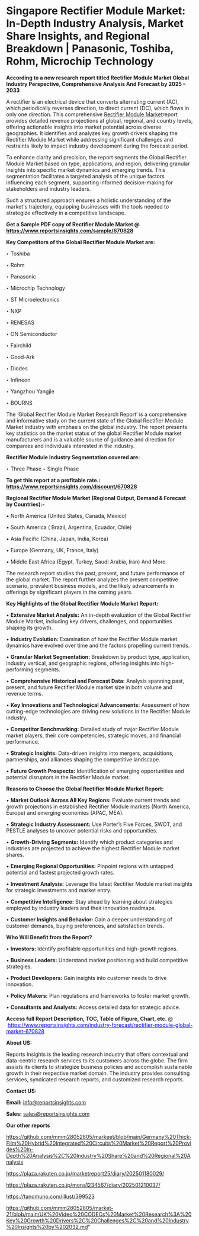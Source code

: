 # Singapore Rectifier Module Market: In-Depth Industry Analysis, Market Share Insights, and Regional Breakdown | Panasonic, Toshiba, Rohm, Microchip Technology

<strong>According to a new research report titled Rectifier Module Market Global Industry Perspective, Comprehensive Analysis And Forecast by 2025 – 2033</strong>

A rectifier is an electrical device that converts alternating current (AC), which periodically reverses direction, to direct current (DC), which flows in only one direction. This comprehensive <a href=https://www.reportsinsights.com/sample/670828>Rectifier Module Market</a>report provides detailed revenue projections at global, regional, and country levels, offering actionable insights into market potential across diverse geographies. It identifies and analyzes key growth drivers shaping the Rectifier Module Market while addressing significant challenges and restraints likely to impact industry development during the forecast period.

To enhance clarity and precision, the report segments the Global Rectifier Module Market based on type, applications, and region, delivering granular insights into specific market dynamics and emerging trends. This segmentation facilitates a targeted analysis of the unique factors influencing each segment, supporting informed decision-making for stakeholders and industry leaders.

Such a structured approach ensures a holistic understanding of the market's trajectory, equipping businesses with the tools needed to strategize effectively in a competitive landscape.

<strong>Get a Sample PDF copy of Rectifier Module Market </strong><strong>@<a href=https://www.reportsinsights.com/sample/670828 style=color:#0000ff;> https://www.reportsinsights.com/sample/670828</a></strong></font>

<strong>Key Competitors of the Global Rectifier Module Market are:</strong>

‣ Toshiba

‣ Rohm

‣ Panasonic

‣ Microchip Technology

‣ ST Microelectronics

‣ NXP

‣ RENESAS

‣ ON Semiconductor

‣ Fairchild

‣ Good-Ark

‣ Diodes

‣ Infineon

‣ Yangzhou Yangjie

‣ BOURNS

The ‘Global Rectifier Module Market Research Report’ is a comprehensive and informative study on the current state of the Global Rectifier Module Market industry with emphasis on the global industry. The report presents key statistics on the market status of the global Rectifier Module market manufacturers and is a valuable source of guidance and direction for companies and individuals interested in the industry.

<strong>Rectifier Module Industry Segmentation covered are:</strong>

‣ Three Phase
‣ Single Phase

<strong>To get this report at a profitable rate.: <a href=https://www.reportsinsights.com/discount/670828 style=color:#0000ff;>https://www.reportsinsights.com/discount/670828</a></strong></font>

<strong>Regional Rectifier Module Market (Regional Output, Demand &amp; Forecast by Countries):-</strong>

• North America (United States, Canada, Mexico)

• South America ( Brazil, Argentina, Ecuador, Chile)

• Asia Pacific (China, Japan, India, Korea)

• Europe (Germany, UK, France, Italy)

• Middle East Africa (Egypt, Turkey, Saudi Arabia, Iran) And More.

The research report studies the past, present, and future performance of the global market. The report further analyzes the present competitive scenario, prevalent business models, and the likely advancements in offerings by significant players in the coming years.

<strong>Key Highlights of the Global Rectifier Module Market Report:</strong>

• <strong>Extensive Market Analysis:</strong> An in-depth evaluation of the Global Rectifier Module Market, including key drivers, challenges, and opportunities shaping its growth.

• <strong>Industry Evolution:</strong> Examination of how the Rectifier Module market dynamics have evolved over time and the factors propelling current trends.

• <strong>Granular Market Segmentation:</strong> Breakdown by product type, application, industry vertical, and geographic regions, offering insights into high-performing segments.

• <strong>Comprehensive Historical and Forecast Data:</strong> Analysis spanning past, present, and future Rectifier Module market size in both volume and revenue terms.

• <strong>Key Innovations and Technological Advancements:</strong> Assessment of how cutting-edge technologies are driving new solutions in the Rectifier Module industry.

• <strong>Competitor Benchmarking:</strong> Detailed study of major Rectifier Module market players, their core competencies, strategic moves, and financial performance.

• <strong>Strategic Insights:</strong> Data-driven insights into mergers, acquisitions, partnerships, and alliances shaping the competitive landscape.

• <strong>Future Growth Prospects:</strong> Identification of emerging opportunities and potential disruptors in the Rectifier Module market.

<strong>Reasons to Choose the Global Rectifier Module Market Report:</strong>

• <strong>Market Outlook Across All Key Regions:</strong> Evaluate current trends and growth projections in established Rectifier Module markets (North America, Europe) and emerging economies (APAC, MEA).

• <strong>Strategic Industry Assessment:</strong> Use Porter’s Five Forces, SWOT, and PESTLE analyses to uncover potential risks and opportunities.

• <strong>Growth-Driving Segments:</strong> Identify which product categories and industries are projected to achieve the highest Rectifier Module market shares.

• <strong>Emerging Regional Opportunities:</strong> Pinpoint regions with untapped potential and fastest projected growth rates.

• <strong>Investment Analysis:</strong> Leverage the latest Rectifier Module market insights for strategic investments and market entry.

• <strong>Competitive Intelligence:</strong> Stay ahead by learning about strategies employed by industry leaders and their innovation roadmaps.

• <strong>Customer Insights and Behavior:</strong> Gain a deeper understanding of customer demands, buying preferences, and satisfaction trends.

<strong>Who Will Benefit from the Report?</strong>

• <strong>Investors:</strong> Identify profitable opportunities and high-growth regions.

• <strong>Business Leaders:</strong> Understand market positioning and build competitive strategies.

• <strong>Product Developers:</strong> Gain insights into customer needs to drive innovation.

• <strong>Policy Makers:</strong> Plan regulations and frameworks to foster market growth.

• <strong>Consultants and Analysts:</strong> Access detailed data for strategic advice.
</ul>
<strong>Access full Report Description, TOC, Table of Figure, Chart, etc. </strong>@  <a href=https://www.reportsinsights.com/industry-forecast/rectifier-module-global-market-670828 style=color:#0000ff;>https://www.reportsinsights.com/industry-forecast/rectifier-module-global-market-670828</a></font>

<strong><strong>About US</strong>:</strong>

Reports Insights is the leading research industry that offers contextual and data-centric research services to its customers across the globe. The firm assists its clients to strategize business policies and accomplish sustainable growth in their respective market domain. The industry provides consulting services, syndicated research reports, and customized research reports.

<strong>Contact US:</strong>

<p class=""""><b>Email:</b> <a href=mailto:info@reportsinsights.com>info@reportsinsights.com</a></p>
<p class=""""><b>Sales:</b> <a href=mailto:sales@reportsinsights.com>sales@reportsinsights.com</a></p>

<strong>Our other reports</strong>

<a href=https://github.com/mmm28052805/markeet/blob/main/Germany%20Thick-Film%20Hybrid%20Integrated%20Circuits%20Market%20Report%20Provides%20In-Depth%20Analysis%2C%20Industry%20Share%20and%20Regional%20Analysis>https://github.com/mmm28052805/markeet/blob/main/Germany%20Thick-Film%20Hybrid%20Integrated%20Circuits%20Market%20Report%20Provides%20In-Depth%20Analysis%2C%20Industry%20Share%20and%20Regional%20Analysis</a>

<a href=https://plaza.rakuten.co.jp/marketreport25/diary/202501180029/>https://plaza.rakuten.co.jp/marketreport25/diary/202501180029/</a>

<a href=https://plaza.rakuten.co.jp/mona1234567/diary/202501210037/>https://plaza.rakuten.co.jp/mona1234567/diary/202501210037/</a>

<a href=https://tanomuno.com/illust/399523>https://tanomuno.com/illust/399523</a>

<a href=https://github.com/mmm28052805/market-21/blob/main/UK%20Video%20CODECs%20Market%20Research%3A%20Key%20Growth%20Drivers%2C%20Challenges%2C%20and%20Industry%20Insights%20by%202032.md>https://github.com/mmm28052805/market-21/blob/main/UK%20Video%20CODECs%20Market%20Research%3A%20Key%20Growth%20Drivers%2C%20Challenges%2C%20and%20Industry%20Insights%20by%202032.md</a>"
